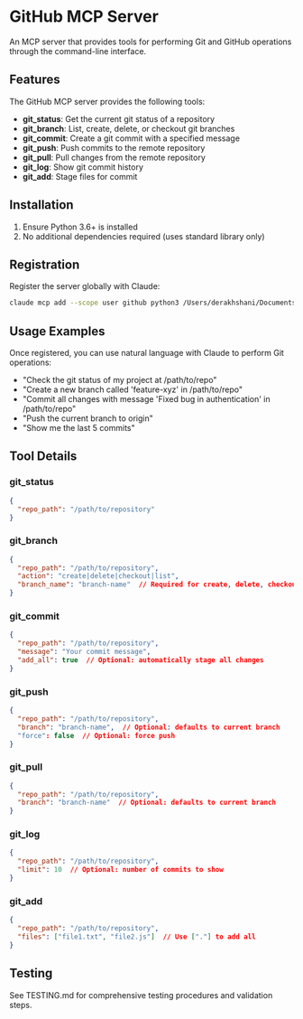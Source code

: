# GitHub MCP Server

An MCP server that provides tools for performing Git and GitHub operations through the command-line interface.

## Features

The GitHub MCP server provides the following tools:

- **git_status**: Get the current git status of a repository
- **git_branch**: List, create, delete, or checkout git branches
- **git_commit**: Create a git commit with a specified message
- **git_push**: Push commits to the remote repository
- **git_pull**: Pull changes from the remote repository
- **git_log**: Show git commit history
- **git_add**: Stage files for commit

## Installation

1. Ensure Python 3.6+ is installed
2. No additional dependencies required (uses standard library only)

## Registration

Register the server globally with Claude:

```bash
claude mcp add --scope user github python3 /Users/derakhshani/Documents/GitHub/personal/claude_dashboard/src/mcp/servers/github/server.py
```

## Usage Examples

Once registered, you can use natural language with Claude to perform Git operations:

- "Check the git status of my project at /path/to/repo"
- "Create a new branch called 'feature-xyz' in /path/to/repo"
- "Commit all changes with message 'Fixed bug in authentication' in /path/to/repo"
- "Push the current branch to origin"
- "Show me the last 5 commits"

## Tool Details

### git_status
```json
{
  "repo_path": "/path/to/repository"
}
```

### git_branch
```json
{
  "repo_path": "/path/to/repository",
  "action": "create|delete|checkout|list",
  "branch_name": "branch-name"  // Required for create, delete, checkout
}
```

### git_commit
```json
{
  "repo_path": "/path/to/repository",
  "message": "Your commit message",
  "add_all": true  // Optional: automatically stage all changes
}
```

### git_push
```json
{
  "repo_path": "/path/to/repository",
  "branch": "branch-name",  // Optional: defaults to current branch
  "force": false  // Optional: force push
}
```

### git_pull
```json
{
  "repo_path": "/path/to/repository",
  "branch": "branch-name"  // Optional: defaults to current branch
}
```

### git_log
```json
{
  "repo_path": "/path/to/repository",
  "limit": 10  // Optional: number of commits to show
}
```

### git_add
```json
{
  "repo_path": "/path/to/repository",
  "files": ["file1.txt", "file2.js"]  // Use ["."] to add all
}
```

## Testing

See TESTING.md for comprehensive testing procedures and validation steps.